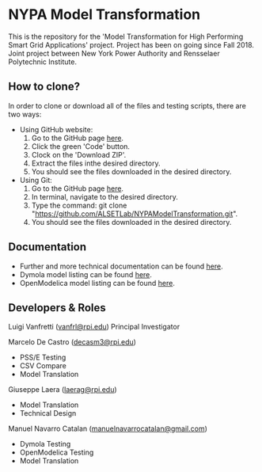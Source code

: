 # NYPA Model Transformation

This is the repository for the 'Model Transformation for High Performing Smart Grid Applications' project.
Project has been on going since Fall 2018. 
Joint project between New York Power Authority and Rensselaer Polytechnic Institute.

## How to clone?
In order to clone or download all of the files and testing scripts, there are two ways:
- Using GitHub website:
	1. Go to the GitHub page [here](https://github.com/ALSETLab/NYPAModelTransformation).
	2. Click the green 'Code' button.
	3. Clock on the 'Download ZIP'.
	4. Extract the files inthe desired directory.
	5. You should see the files downloaded in the desired directory.
- Using Git:
	1. Go to the GitHub page [here](https://github.com/ALSETLab/NYPAModelTransformation).	
	2. In terminal, navigate to the desired directory.
	3. Type the command: git clone "https://github.com/ALSETLab/NYPAModelTransformation.git".
	4. You should see the files downloaded in the desired directory.

## Documentation
- Further and more technical documentation can be found [here](https://drive.google.com/drive/folders/1j86qhZ_na5RJrI9jsr3Jxb5FdskeNps5).
- Dymola model listing can be found [here](https://docs.google.com/spreadsheets/d/1ujcm9mFjONoviA8YqgPTdnBxzRSxwtzH8cwM7lMDjbo/edit?usp=sharing).
- OpenModelica model listing can be found [here](https://docs.google.com/spreadsheets/d/1r2-x6Us9gmX9qaFVgVFJb8H5MTzKl7OFx1pa4aeote4/edit?usp=sharing).

## Developers & Roles
Luigi Vanfretti (vanfrl@rpi.edu) Principal Investigator

Marcelo De Castro (decasm3@rpi.edu)
- PSS/E Testing
- CSV Compare
- Model Translation

Giuseppe Laera (laerag@rpi.edu)
- Model Translation
- Technical Design

Manuel Navarro Catalan (manuelnavarrocatalan@gmail.com)
- Dymola Testing
- OpenModelica Testing
- Model Translation


